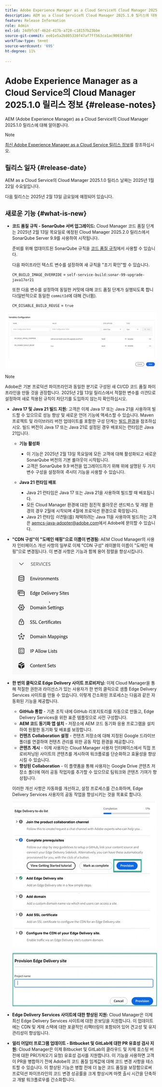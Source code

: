 ```yaml
---
title: Adobe Experience Manager as a Cloud Service의 Cloud Manager 2025.1.0 릴리스 정보
description: AEM as a Cloud Service의 Cloud Manager 2025.1.0 릴리스에 대해 알아봅니다.
feature: Release Information
role: Admin
exl-id: 24d9fc6f-462d-417b-a728-c18157b23bbe
source-git-commit: ee01e5a2b805330f47af7ff563ca1ac90036f0bf
workflow-type: tm+mt
source-wordcount: '695'
ht-degree: 11%

---
```


# Adobe Experience Manager as a Cloud Service의 Cloud Manager 2025.1.0 릴리스 정보 {#release-notes}

<!-- https://wiki.corp.adobe.com/pages/viewpage.action?pageId=3389843928 -->

AEM (Adobe Experience Manager) as a Cloud Service의 Cloud Manager 2025.1.0 릴리스에 대해 알아봅니다.

>[!NOTE]
>
>[최신 Adobe Experience Manager as a Cloud Service 릴리스 정보](/help/release-notes/release-notes-cloud/release-notes-current.md)를 참조하십시오.

## 릴리스 일자 {#release-date}

AEM as a Cloud Service의 Cloud Manager 2025.1.0 릴리스 날짜는 2025년 1월 22일 수요일입니다.

다음 릴리스는 2025년 2월 13일 금요일에 예정되어 있습니다.


## 새로운 기능 {#what-is-new}

* **코드 품질 규칙 - SonarQube 서버 업그레이드:** Cloud Manager 코드 품질 단계는 2025년 2월 13일 목요일로 예정된 Cloud Manager 2025.2.0 릴리스에서 SonarQube Server 9.9를 사용하여 시작됩니다.

  준비를 위해 업데이트된 SonarQube 규칙을 [코드 품질 규칙](/help/implementing/cloud-manager/code-quality-testing.md#understanding-code-quality-rules)에서 사용할 수 있습니다.

  다음 파이프라인 텍스트 변수를 설정하여 새 규칙을 &quot;조기 확인&quot;할 수 있습니다.

  `CM_BUILD_IMAGE_OVERRIDE` = `self-service-build:sonar-99-upgrade-java17or21`

  또한 다음 변수를 설정하여 동일한 커밋에 대해 코드 품질 단계가 실행되도록 합니다(일반적으로 동일한 `commitId`에 대해 건너뜀).

  `CM_DISABLE_BUILD_REUSE` = `true`

![변수 구성 페이지](/help/implementing/cloud-manager/release-notes/assets/variables-config.png)

>[!NOTE]
>
>Adobe은 기본 프로덕션 파이프라인과 동일한 분기로 구성된 새 CI/CD 코드 품질 파이프라인을 만들 것을 권장합니다. 2025년 2월 13일 릴리스에서 적절한 변수를 *이전*&#x200B;으로 설정하여 새로 적용된 규칙이 차단기를 도입하지 않는지 확인하십시오.

* **Java 17 및 Java 21 빌드 지원:** 고객은 이제 Java 17 또는 Java 21을 사용하여 빌드할 수 있으므로 성능 향상 및 새로운 언어 기능에 액세스할 수 있습니다. Maven 프로젝트 및 라이브러리 버전 업데이트를 포함한 구성 단계는 [빌드 환경](/help/implementing/cloud-manager/getting-access-to-aem-in-cloud/build-environment-details.md)을 참조하십시오. 빌드 버전이 Java 17 또는 Java 21로 설정된 경우 배포되는 런타임은 Java 21입니다.

   * **기능 활성화**
      * 이 기능은 2025년 2월 13일 목요일에 모든 고객에 대해 활성화되고 새로운 SonarQube 버전의 기본 롤아웃이 시작됩니다.
      * 고객은 SonarQube 9.9 버전을 업그레이드하기 위해 위에 설명된 두 가지 변수 구성을 설정하여 *즉시*&#x200B;이 기능을 사용할 수 있습니다.

   * **Java 21 런타임 배포**
      * Java 21 런타임은 Java 17 또는 Java 21을 사용하여 빌드할 때 배포됩니다.
      * 모든 Cloud Manager 환경에 대한 점진적 롤아웃은 샌드박스 및 개발 환경의 경우 2월에 시작되며 4월에 프로덕션 환경으로 확장됩니다.
      * Java 21 런타임 *이전*&#x200B;을(를) 채택하려는 Java 11을 사용하여 빌드하는 고객은 [aemcs-java-adopter@adobe.com](mailto:aemcs-java-adopter@adobe.com)에서 Adobe에 문의할 수 있습니다.

* **&quot;CDN 구성&quot;이 &quot;도메인 매핑&quot;으로 이름이 변경됨:** AEM Cloud Manager의 사용자 인터페이스 개선 사항의 일부로 이제 &quot;CDN 구성&quot; 레이블의 이름이 &quot;도메인 매핑&quot;으로 변경됩니다. 이 변경 사항은 기능과 함께 용어 정렬을 향상시킵니다. <!-- CMGR-64738 -->

  ![&quot;CDN 구성&quot;이 사용자 인터페이스에서 &quot;도메인 매핑&quot;으로 이름이 변경됨](/help/implementing/cloud-manager/release-notes/assets/domain-mappings.png)

* **한 번의 클릭으로 Edge Delivery 사이트 프로비저닝:** 이제 Cloud Manager을 통해 적절한 권한과 라이선스가 있는 사용자가 한 번의 클릭으로 샘플 Edge Delivery Services 사이트를 만들 수 있습니다. 이렇게 간소화된 프로세스는 다음과 같은 자동화된 기능을 제공합니다.

   * **GitHub 통합** - 기존 조직 내에 GitHub 리포지토리를 자동으로 만들고, Edge Delivery Services을 위한 표준 템플릿으로 사전 구성합니다.
   * **AEM 코드 동기화 앱 설치** - 저장소에 AEM 코드 동기화 응용 프로그램을 설치하여 원활한 동기화 및 배포를 보장합니다.
   * **컨텐츠 Collaboration 설정** - 컨텐츠 저장소에 대해 지정된 Google 드라이브 폴더를 연결하여 컨텐츠 관리를 위한 공동 작업 환경을 제공합니다.
   * **콘텐츠 게시** - 이제 사용자는 Cloud Manager 사용자 인터페이스에서 직접 프로비저닝된 사이트의 콘텐츠를 게시하여 워크플로를 단순화하고 효율성을 향상시킬 수 있습니다.
   * **향상된 Collaboration** - 이 플랫폼을 통해 사용자는 Google Drive 콘텐츠 저장소 폴더에 여러 공동 작업자를 추가할 수 있으므로 팀워크와 콘텐츠 기여가 향상됩니다.

  이러한 개선 사항은 자동화를 개선하고, 설정 프로세스를 간소화하며, Edge Delivery Services 사용자의 공동 작업을 향상시키는 것을 목표로 합니다. <!-- CMGR-59362 -->

  ![Edge Delivery 사이트 프로비저닝](/help/implementing/cloud-manager/release-notes/assets/eds-one-click-60.png)

  ![Edge Delivery 사이트 프로비저닝 대화 상자](/help/implementing/cloud-manager/release-notes/assets/eds-provision-60.png)

* **Edge Delivery Services 사이트에 대한 향상된 지원:** Cloud Manager은 이제 최신 Edge Delivery Services 사이트에 대한 온보딩을 지원합니다. 이 업데이트에는 CDN 및 게재 스택에 대한 포괄적인 리팩터링이 포함되어 있어 견고성 및 유지 관리성이 향상됩니다.

* **얼리 어답터 프로그램 업데이트 - Bitbucket 및 GitLab에 대한 PR 유효성 검사 지원:** Cloud Manager은 이제 Bitbucket 및 GitLab의 클라우드 및 자체 호스팅 버전에 대한 PR(가져오기 요청) 유효성 검사를 지원합니다. 이 기능을 사용하면 고객이 PR을 병합하기 전에 Adobe의 코드 품질 임계값에 대해 코드 변경 사항을 테스트할 수 있습니다. 이 향상된 기능은 병합 전에 더 높은 코드 품질을 보장함으로써 프로덕션 파이프라인의 코드 변경 성공률을 크게 향상시켜 마켓 출시 시간을 단축하고 개발 워크플로우를 간소화합니다.


<!-- ## Early adoption program {#early-adoption}

Be a part of Cloud Manager's early adoption program and have a chance to test upcoming features. -->

<!-- ## Bug fixes -->




<!-- ## Known issues {#known-issues} -->
